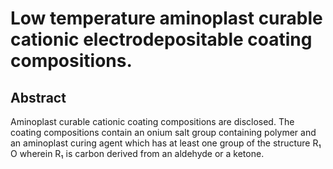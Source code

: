 # Low temperature aminoplast curable cationic electrodepositable coating compositions.

## Abstract
Aminoplast curable cationic coating compositions are disclosed. The coating compositions contain an onium salt group containing polymer and an aminoplast curing agent which has at least one group of the structure R₁ O wherein R₁ is carbon derived from an aldehyde or a ketone.